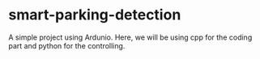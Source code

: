 # smart-parking-detection
A simple project using Ardunio. Here, we will be using cpp for the coding part and python for the controlling.
